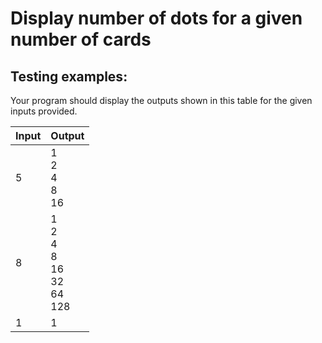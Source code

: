 # Display number of dots for a given number of cards

## Testing examples:

Your program should display the outputs shown in this table for the given inputs provided.

| Input | Output                                                                              |
| ----- | ----------------------------------------------------------------------------------- |
| 5     | 1<br>2<br>4<br>8<br>16                                      |
| 8     | 1<br>2<br>4<br>8<br>16<br>32<br>64<br>128 |
| 1     | 1                                                                                   |
